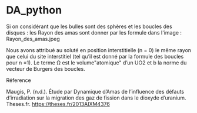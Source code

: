 # DA_python 
 Si on considérant que les bulles sont des sphères et les boucles des disques : les Rayon des amas sont donner par les formule dans l'image : Rayon_des_amas.jpeg

 Nous avons attribué au soluté en position interstitielle (n = 0) le même rayon que celui du site interstitiel (tel qu’il est donné par la formule des boucles pour n =1). Le terme Ω est le volume"atomique" d’un UO2 et b la norme du vecteur de Burgers des boucles.


 Réference 

 Maugis, P. (n.d.). Étude par Dynamique d’Amas de l’influence des défauts d’irradiation sur la migration des gaz de fission dans le dioxyde d’uranium. Theses.fr. https://theses.fr/2013AIXM4376